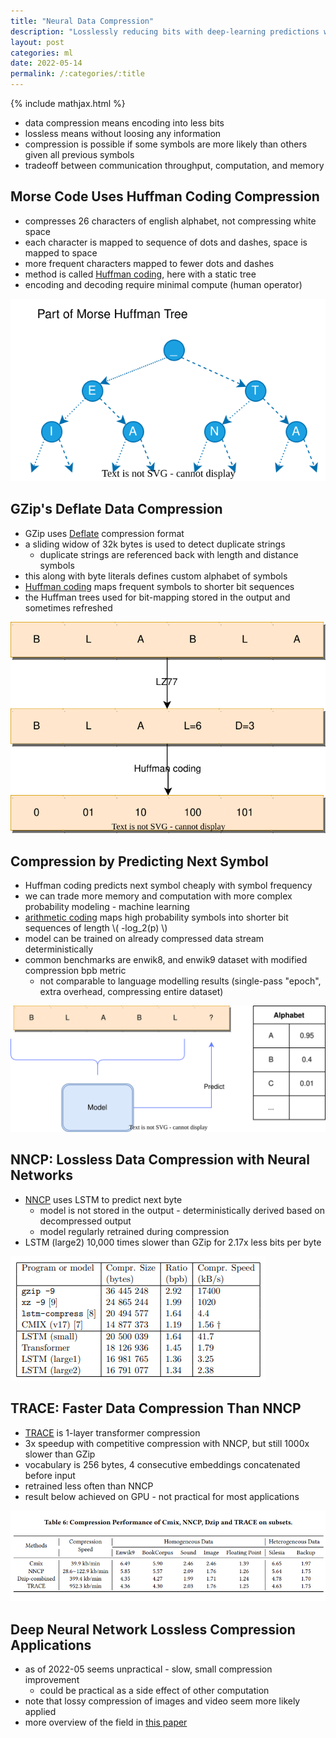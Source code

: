 ```yaml
---
title: "Neural Data Compression"
description: "Losslessly reducing bits with deep-learning predictions with NNCP and TRACE models"
layout: post
categories: ml
date: 2022-05-14
permalink: /:categories/:title
---
```


{% include mathjax.html %}


- data compression means encoding into less bits
- lossless means without loosing any information
- compression is possible if some symbols are more likely than others given all previous symbols
- tradeoff between communication throughput, computation, and memory


## Morse Code Uses Huffman Coding Compression
- compresses 26 characters of english alphabet, not compressing white space
- each character is mapped to sequence of dots and dashes, space is mapped to space
- more frequent characters mapped to fewer dots and dashes
- method is called [Huffman coding](https://www.ic.tu-berlin.de/fileadmin/fg121/Source-Coding_WS12/selected-readings/10_04051119.pdf), here with a static tree
- encoding and decoding require minimal compute (human operator)

![A part of Morse Huffman tree](/images/morse-huffman-tree.drawio.svg)


## GZip's Deflate Data Compression
- GZip uses [Deflate](https://datatracker.ietf.org/doc/html/rfc1951) compression format
- a sliding widow of 32k bytes is used to detect duplicate strings
  - duplicate strings are referenced back with length and distance symbols
- this along with byte literals defines custom alphabet of symbols
- [Huffman coding](https://www.ic.tu-berlin.de/fileadmin/fg121/Source-Coding_WS12/selected-readings/10_04051119.pdf) maps frequent symbols to shorter bit sequences
- the Huffman trees used for bit-mapping stored in the output and sometimes refreshed

![Deflate algorithm illustration with LZ77 and Huffman coding](/images/deflate-algorithm-operation.drawio.svg) 


## Compression by Predicting Next Symbol
- Huffman coding predicts next symbol cheaply with symbol frequency
- we can trade more memory and computation with more complex probability modeling - machine learning
- [arithmetic coding](https://www.ic.tu-berlin.de/fileadmin/fg121/Source-Coding_WS12/selected-readings/Rissanen__1976.pdf) maps high probability symbols into shorter bit sequences of length \\( -log_2(p) \\)
- model can be trained on already compressed data stream deterministically
- common benchmarks are enwik8, and enwik9 dataset with modified compression bpb metric
  - not comparable to language modelling results (single-pass "epoch", extra overhead, compressing entire dataset)

![model predicting the next symbol from alphabet](/images/character-prediction-blabla.drawio.svg)


## NNCP: Lossless Data Compression with Neural Networks
- [NNCP](https://bellard.org/nncp/nncp.pdf) uses LSTM to predict next byte
  - model is not stored in the output - deterministically derived based on decompressed output
  - model regularly retrained during compression
- LSTM (large2) 10,000 times slower than GZip for 2.17x less bits per byte

![NNCP result](/images/nncp-enwik8-results.png)


## TRACE: Faster Data Compression Than NNCP
- [TRACE](https://dl.acm.org/doi/pdf/10.1145/3485447.3511987) is 1-layer transformer compression
- 3x speedup with competitive compression with NNCP, but still 1000x slower than GZip
- vocabulary is 256 bytes, 4 consecutive embeddings concatenated before input
- retrained less often than NNCP
- result below achieved on GPU - not practical for most applications 

![TRACE NNCP compression performance](/images/trace-nncp-compression-ratio-and-speed-comparison.png)


## Deep Neural Network Lossless Compression Applications
- as of 2022-05 seems unpractical - slow, small compression improvement 
  - could be practical as a side effect of other computation
- note that lossy compression of images and video seem more likely applied
- more overview of the field in [this paper](https://arxiv.org/pdf/2202.06533.pdf)
